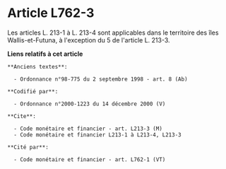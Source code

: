# Article L762-3

Les articles L. 213-1 à L. 213-4 sont applicables dans le territoire des îles Wallis-et-Futuna, à l'exception du 5 de
l'article L. 213-3.

**Liens relatifs à cet article**

	**Anciens textes**:

	  - Ordonnance n°98-775 du 2 septembre 1998 - art. 8 (Ab)

	**Codifié par**:

	  - Ordonnance n°2000-1223 du 14 décembre 2000 (V)

	**Cite**:

	  - Code monétaire et financier - art. L213-3 (M)
	  - Code monétaire et financier L213-1 à L213-4, L213-3

	**Cité par**:

	  - Code monétaire et financier - art. L762-1 (VT)
